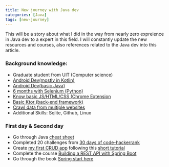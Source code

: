 ```yaml
---
title: New journey with Java dev
categories: [Java]
tags: [new-journey]
---
```

This will be a story about what I did in the way from nearly zero expreience in Java dev to a expert in this field. I will constantly update the new resources and courses, also references related to the Java dev into this article.

### Background knowledge:

- Graduate student from UIT (Computer science)
- [Android Dev(mostly in Kotlin)](https://github.com/Huythanh0x/AndroidUdemyCoupon)
- [Android Dev(basic Java)](https://github.com/Huythanh0x/SimpleMathMultipleChoice)
- [6 months with Selenium (Python)](https://github.com/Huythanh0x/AutomateWithSeleniumStartProject)
- [Know basic JS/HTML/CSS (Chrome Extension](https://github.com/Huythanh0x/CamblyScheduleHelperChromeExtension)
- [Basic Ktor (back-end framework)](https://github.com/Huythanh0x/UdemyCouponKtorServer)
- [Crawl data from multiple websites](https://github.com/huythanh0x/create_printable_flashcard_CamBridge)
- Additional Skills: Sqlite, Github, Linux

### First day & Second day

- Go through Java [cheat sheet](https://programmingwithmosh.com/wp-content/uploads/2019/07/Java-Cheat-Sheet.pdf) 
- Completed 20 challenges from [30 days of code-hackerrank](https://www.hackerrank.com/domains/tutorials/30-days-of-code)
- Create [my first CRUD app](https://github.com/Huythanh0x/JourneyWithJava/tree/main/FirstCRUDSpringApp) following this [short tutorial](https://www.youtube.com/watch?v=IucFDX3RO9U) 
- Complete the course  [Building a REST API with Spring Boot](https://spring.academy/courses/building-a-rest-api-with-spring-boot)
- Go through the book [Spring start here](https://www.amazon.com/Spring-Start-Here-Learn-learn/dp/1617298697#customerReviews)